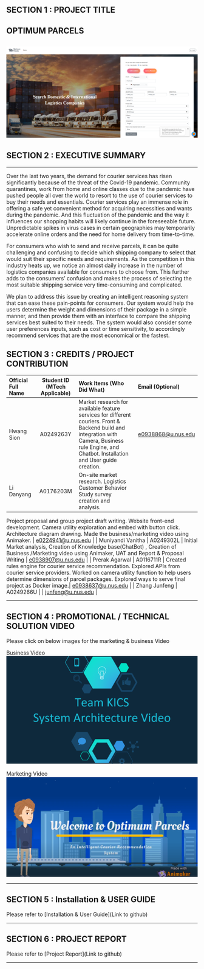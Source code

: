 ## SECTION 1 : PROJECT TITLE

## OPTIMUM PARCELS
![Front Page](https://github.com/SionsML/IRS-PM-2022-01-29-IS04PT-KICS-Optimum_Parcels/blob/master/Micellaneous/KICS_Front_Page.PNG)
---

## SECTION 2 : EXECUTIVE SUMMARY
---
Over the last two years, the demand for courier services has risen significantly because of the threat of the Covid-19 pandemic. Community quarantines, work from home and online classes due to the pandemic have pushed people all over the world to resort to the use of courier services to buy their needs and essentials. Courier services play an immense role in offering a safe yet convenient method for acquiring necessities and wants during the pandemic. And this fluctuation of the pandemic and the way it influences our shopping habits will likely continue in the foreseeable future. Unpredictable spikes in virus cases in certain geographies may temporarily accelerate online orders and the need for home delivery from time-to-time.

For consumers who wish to send and receive parcels, it can be quite challenging and confusing to decide which shipping company to select that would suit their specific needs and requirements. As the competition in this industry heats up, we notice an almost daily increase in the number of logistics companies available for consumers to choose from. This further adds to the consumers’ confusion and makes the process of selecting the most suitable shipping service very time-consuming and complicated.

We plan to address this issue by creating an intelligent reasoning system that can ease these pain-points for consumers. Our system would help the users determine the weight and dimensions of their package in a simple manner, and then provide them with an interface to compare the shipping services best suited to their needs. The system would also consider some user preferences inputs, such as cost or time sensitivity, to accordingly recommend services that are the most economical or the fastest.


## SECTION 3 : CREDITS / PROJECT CONTRIBUTION

| Official Full Name | Student ID (MTech Applicable) | Work Items (Who Did What)                                    | Email (Optional)      |
| :----------------- | :---------------------------: | :----------------------------------------------------------- | :-------------------- |
| Hwang Sion         |           A0249263Y           | Market research for available feature services for different couriers. Front & Backend build and integration with Camera, Business rule Engine, and Chatbot. Installation and User guide creation. |  e0938868@u.nus.edu   |
| Li Danyang         |           A0176203M           | On-site market research. Logistics Customer Behavior Study survey creation and analysis. 
Project proposal and group project draft writing.  Website front-end development. 
Camera utility exploration and embed with button click. Architecture diagram drawing. 
Made the business/marketing video using Animaker.                                                             |  e0224941@u.nus.edu   |
| Muniyandi Vanitha  |           A0249302L    		 | Initial Market analysis, Creation of Knowledge base(ChatBot) , Creation of Business /Marketing video using Animaker, UAT and Report & Proposal Writing |  e0938907@u.nus.edu   |
| Prerak Agarwal     |           A0116711R           | Created rules engine for courier service recommendation. Explored APIs from courier service providers. Worked on camera utility function to help users determine dimensions of parcel packages. Explored ways to serve final project as Docker image.|  e0938637@u.nus.edu   |
| Zhang Junfeng      |           A0249266U           |                                                              |  junfeng@u.nus.edu    |

---

## SECTION 4 : PROMOTIONAL / TECHNICAL SOLUTION VIDEO
Please click on below images for the marketing & business Video 


Business Video
[![Busienss Video](https://github.com/SionsML/IRS-PM-2022-01-29-IS04PT-KICS-Optimum_Parcels/blob/master/Micellaneous/KICS_System_Architecture.PNG)]()

Marketing Video
[![Marketing Video](https://github.com/SionsML/IRS-PM-2022-01-29-IS04PT-KICS-Optimum_Parcels/blob/master/Micellaneous/KICS_Marketing_Video.PNG)](https://www.youtube.com/watch?v=bjEnNhT_x2g)


---

## SECTION 5 : Installation & USER GUIDE 
Please refer to [Installation & User Guide](Link to github)

---

## SECTION 6 : PROJECT REPORT 
Please refer to [Project Report](Link to github)

---
